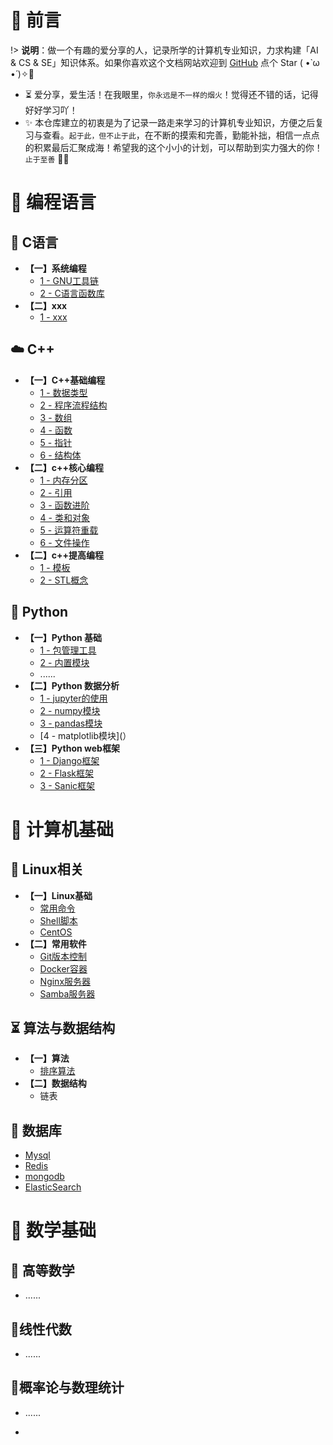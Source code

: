 # 🎨 前言

!> <b>说明</b>：做一个有趣的爱分享的人，记录所学的计算机专业知识，力求构建「AI & CS & SE」知识体系。如果你喜欢这个文档网站欢迎到 [GitHub](https://github.com/m5xhsy/NoteBook) 点个 Star ( •̀ ω •́ )✧🔑

* ⏳ 爱分享，爱生活！在我眼里，`你永远是不一样的烟火`！觉得还不错的话，记得好好学习吖！
* ✨ 本仓库建立的初衷是为了记录一路走来学习的计算机专业知识，方便之后复习与查看。`起于此，但不止于此`，在不断的摸索和完善，勤能补拙，相信一点点的积累最后汇聚成海！希望我的这个小小的计划，可以帮助到实力强大的你！`止于至善`  🧡🧡



# 🍵 编程语言

##  👿 C语言

- **【一】系统编程**
  - [1 - GNU工具链](note/C/系统编程/GNU工具链.md)
  - [2 - C语言函数库](note/C/系统编程/C语言函数库目录.md)
- **【二】xxx**
  - [1 - xxx]()

## ☁️ C++

- **【一】C++基础编程**
  - [1 - 数据类型]()
  - [2 - 程序流程结构]()
  - [3 - 数组]()
  - [4 - 函数]() 
  - [5 - 指针](note/C++/C++基础编程/指针.md)
  - [6 - 结构体](note/C++/C++基础编程/结构体.md)
- **【二】c++核心编程**
  - [1 - 内存分区](note/C++/C++核心编程/内存分区.md)
  - [2 - 引用](note/C++/C++核心编程/引用.md)
  - [3 - 函数进阶](note/C++/C++核心编程/函数进阶.md)
  - [4 - 类和对象](note/C++/C++核心编程/类和对象.md)
  - [5 - 运算符重载](note/C++/C++核心编程/运算符重载.md)
  - [6 - 文件操作](note/C++/C++核心编程/文件操作.md)
- **【二】c++提高编程**
  - [1 - 模板](note/C++/C++提高编程/模板.md)
  - [2 - STL概念](note/C++/C++提高编程/STL概念.md)

## 🐍 Python

- **【一】Python 基础**
  - [1 - 包管理工具]()
  - [2 - 内置模块](note/Pyhton/Python基础/模块/)
  - ......
- **【二】Python 数据分析**  
  - [1 - jupyter的使用]()
  - [2 - numpy模块]()
  - [3 - pandas模块]()
  - [4 - matplotlib模块](）
- **【三】Python web框架**
  - [1 - Django框架](note/Python/PythonWeb框架/Django/)
  - [2 - Flask框架](note/Python/PythonWeb框架/Flask/Flask.md)
  - [3 - Sanic框架]()

# 🚀 计算机基础

## 🏡 Linux相关

- **【一】Linux基础**
  - [常用命令]()
  - [Shell脚本]()
  - [CentOS](note/操作系统/CentOS.md)
- **【二】常用软件**
  - [Git版本控制]()
  - [Docker容器]()
  - [Nginx服务器]()
  - [Samba服务器]()

## ⏳ 算法与数据结构

- **【一】算法**
  - [排序算法]()
- **【二】数据结构**
  - 链表

## 📜 数据库
- [Mysql]()
- [Redis]()
- [mongodb]()
- [ElasticSearch]()

# 📘 数学基础

## 🐼 高等数学

- ......

## 🐷线性代数

- ......

## 🐹概率论与数理统计

- ......

- 









